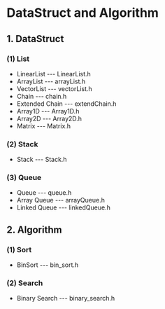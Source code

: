 # DataStruct and Algorithm
## 1. DataStruct
### (1) List
 * LinearList --- LinearList.h
 * ArrayList --- arrayList.h
 * VectorList --- vectorList.h
 * Chain --- chain.h
 * Extended Chain --- extendChain.h
 * Array1D --- Array1D.h
 * Array2D --- Array2D.h
 * Matrix --- Matrix.h
### (2) Stack
 * Stack --- Stack.h
### (3) Queue
 * Queue --- queue.h
 * Array Queue --- arrayQueue.h
 * Linked Queue --- linkedQueue.h

## 2. Algorithm
### (1) Sort
 * BinSort --- bin_sort.h
### (2) Search
 * Binary Search --- binary_search.h
